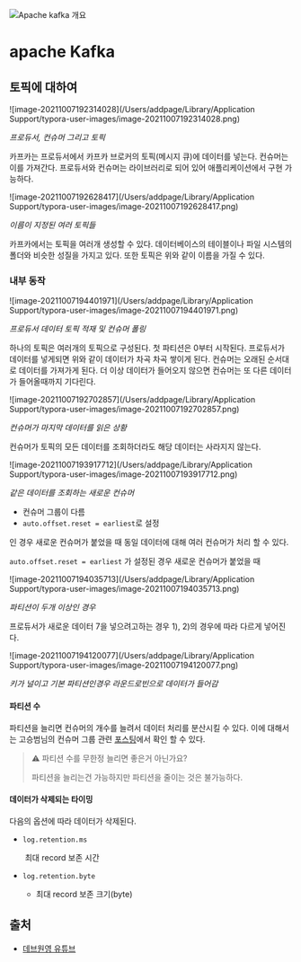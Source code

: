 ![Apache kafka 개요](https://i.pinimg.com/originals/6a/46/51/6a46514d46e0edd07ab4e80c828d60a8.png)



# apache Kafka 

## 토픽에 대하여

![image-20211007192314028](/Users/addpage/Library/Application Support/typora-user-images/image-20211007192314028.png)

*프로듀서, 컨슈머 그리고 토픽*

카프카는 프로듀서에서 카프카 브로커의 토픽(메시지 큐)에 데이터를 넣는다. 컨슈머는 이를 가져간다. 프로듀서와 컨슈머는 라이브러리로 되어 있어 애플리케이션에서 구현 가능하다. 



![image-20211007192628417](/Users/addpage/Library/Application Support/typora-user-images/image-20211007192628417.png)

*이름이 지정된 여러 토픽들*

카프카에서는 토픽을 여러개 생성할 수 있다. 데이터베이스의 테이블이나 파일 시스템의 폴더와 비슷한 성질을 가지고 있다. 또한 토픽은 위와 같이 이름을 가질 수 있다. 



### 내부 동작

![image-20211007194401971](/Users/addpage/Library/Application Support/typora-user-images/image-20211007194401971.png)

*프로듀서 데이터 토픽 적재 및 컨슈머 폴링*

하나의 토픽은 여러개의 토픽으로 구성된다. 첫 파티션은 0부터 시작된다. 프로듀서가 데이터를 넣게되면 위와 같이 데이터가 차곡 차곡 쌓이게 된다. 컨슈머는 오래된 순서대로 데이터를 가져가게 된다. 더 이상 데이터가 들어오지 않으면 컨슈머는 또 다른 데이터가 들어올때까지 기다린다.



![image-20211007192702857](/Users/addpage/Library/Application Support/typora-user-images/image-20211007192702857.png)

*컨슈머가 마지막 데이터를 읽은 상황*

컨슈머가 토픽의 모든 데이터를 조회하더라도 해당 데이터는 사라지지 않는다.



![image-20211007193917712](/Users/addpage/Library/Application Support/typora-user-images/image-20211007193917712.png)

*같은 데이터를 조회하는 새로운 컨슈머*

- 컨슈머 그룹이 다름
- `auto.offset.reset = earliest`로 설정

인 경우 새로운 컨슈머가 붙었을 때 동일 데이터에 대해 여러 컨슈머가 처리 할 수 있다.

`auto.offset.reset = earliest` 가 설정된 경우 새로운 컨슈머가 붙었을 때 



![image-20211007194035713](/Users/addpage/Library/Application Support/typora-user-images/image-20211007194035713.png)

*파티션이 두개 이상인 경우*

프로듀서가 새로운 데이터 7을 넣으려고하는 경우 1), 2)의 경우에 따라 다르게 넣어진다.



![image-20211007194120077](/Users/addpage/Library/Application Support/typora-user-images/image-20211007194120077.png)

*키가 널이고 기본 파티션인경우 라운드로빈으로 데이터가 들어감*



#### 파티션 수

파티션을 늘리면 컨슈머의 개수를 늘려서 데이터 처리를 분산시킬 수 있다. 이에 대해서는 고승범님의 컨슈머 그룹 관련 [포스팅](https://www.popit.kr/kafka-consumer-group/)에서 확인 할 수 있다.

> ⚠️ 파티션 수를 무한정 늘리면 좋은거 아닌가요?
>
> 파티션을 늘리는건 가능하지만 파티션을 줄이는 것은 불가능하다.



#### 데이터가 삭제되는 타이밍

다음의 옵션에 따라 데이터가 삭제된다.

- `log.retention.ms` 

  ​	최대 record 보존 시간

- `log.retention.byte` 

  - 최대 record 보존 크기(byte)



## 출처

- [데브원영 유튜브](https://www.youtube.com/watch?v=waw0XXNX-uQ&list=PL3Re5Ri5rZmkY46j6WcJXQYRlDRZSUQ1j) 


